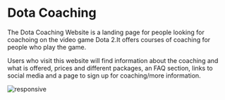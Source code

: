 <h1>Dota Coaching</h1>
The Dota Coaching Website is a landing page for people looking for coachoing on the video game Dota 2.It offers courses of coaching for people who play the game.

Users who visit this website will find information about the coaching and what is offered, prices and different packages, an FAQ section, links to social media and a page to sign up for coaching/more information.

![responsive](https://user-images.githubusercontent.com/101735130/165658635-6a9e5b36-ddf8-44e0-ba98-e58b6cd64ffd.JPG)
